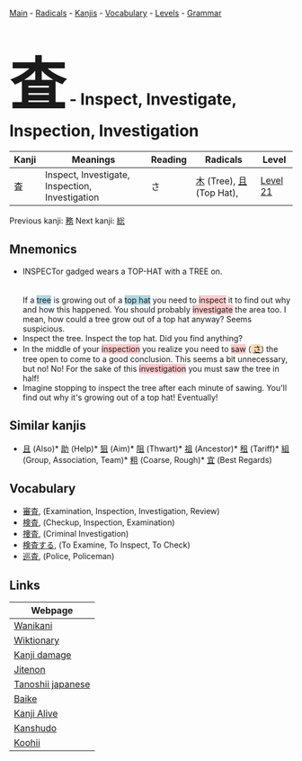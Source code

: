 <style> bigfont {font-size: 100px}</style>
[Main](../README.md) -
[Radicals](../radicals.md) -
[Kanjis](../kanjis.md) -
[Vocabulary](../vocabulary.md) -
[Levels](../levels.md) -
[Grammar](../grammar.md)
# <bigfont> 査</bigfont> - Inspect, Investigate, Inspection, Investigation 

| Kanji | Meanings | Reading | Radicals | Level |
| --- | --- | --- | --- | --- |
| 査 | Inspect, Investigate, Inspection, Investigation | さ | [木](../radicals/木.md) (Tree), [且](../radicals/且.md) (Top Hat),  | [Level 21](../levels/wk_level21.md) |

Previous kanji: [務](務.md) Next kanji: [総](総.md) 

## Mnemonics
 * INSPECTor gadged wears a TOP-HAT with a TREE on.<br><br><br>If a <span style="background-color:#ADD8E6"> tree</span> is growing out of a <span style="background-color:#ADD8E6"> top hat</span> you need to <span style="background-color:#ffcccb"> inspect</span> it to find out why and how this happened. You should probably <span style="background-color:#ffcccb"> investigate</span> the area too. I mean, how could a tree grow out of a top hat anyway? Seems suspicious.
* Inspect the tree. Inspect the top hat. Did you find anything?
* In the middle of your <span style="background-color:#ffcccb"> inspection</span> you realize you need to <span style="background-color:#ffcccb"> saw</span> (<span style="background-color:#fed8b1"> [さ](https://jisho.org/search/さ)</span>) the tree open to come to a good conclusion. This seems a bit unnecessary, but no! No! For the sake of this <span style="background-color:#ffcccb"> investigation</span> you must saw the tree in half!
* Imagine stopping to inspect the tree after each minute of sawing. You'll find out why it's growing out of a top hat! Eventually!


## Similar kanjis
 * [且](且.md) (Also)* [助](助.md) (Help)* [狙](狙.md) (Aim)* [阻](阻.md) (Thwart)* [祖](祖.md) (Ancestor)* [租](租.md) (Tariff)* [組](組.md) (Group, Association, Team)* [粗](粗.md) (Coarse, Rough)* [宜](宜.md) (Best Regards)


## Vocabulary
 * [審査](../vocabulary/査.md), (Examination, Inspection, Investigation, Review)
* [検査](../vocabulary/査.md), (Checkup, Inspection, Examination)
* [捜査](../vocabulary/査.md), (Criminal Investigation)
* [検査する](../vocabulary/査.md), (To Examine, To Inspect, To Check)
* [巡査](../vocabulary/査.md), (Police, Policeman)



## Links 

| Webpage |
| --- |
| [Wanikani          ](https://www.wanikani.com/kanji/査) |
| [Wiktionary        ](https://en.wiktionary.org/wiki/査) |
| [Kanji damage      ](http://www.kanjidamage.com/kanji/search?utf8=✓&q=査) |
| [Jitenon           ](https://jitenon.com/kanji/査) |
| [Tanoshii japanese ](https://www.tanoshiijapanese.com/dictionary/kanji.cfm?k=査) |
| [Baike             ](https://baike.baidu.com/item/査) |
| [Kanji Alive       ](https://app.kanjialive.com/査) |
| [Kanshudo          ](https://www.kanshudo.com/searchmn?q=査) |
| [Koohii            ](https://kanji.koohii.com/study/kanji/査) |
